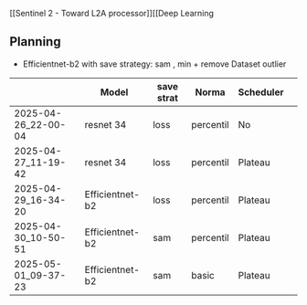
[[Sentinel 2  - Toward L2A processor]][[Deep Learning


## Planning

- Efficientnet-b2 with save strategy: sam , min + remove Dataset outlier

|                     | Model           | save strat | Norma     | Scheduler |     |
| ------------------- | --------------- | ---------- | --------- | --------- | --- |
| 2025-04-26_22-00-04 | resnet 34       | loss       | percentil | No        |     |
| 2025-04-27_11-19-42 | resnet 34       | loss       | percentil | Plateau   |     |
| 2025-04-29_16-34-20 | Efficientnet-b2 | loss       | percentil | Plateau   |     |
| 2025-04-30_10-50-51 | Efficientnet-b2 | sam        | percentil | Plateau   |     |
| 2025-05-01_09-37-23 | Efficientnet-b2 | sam        | basic     | Plateau   |     |

